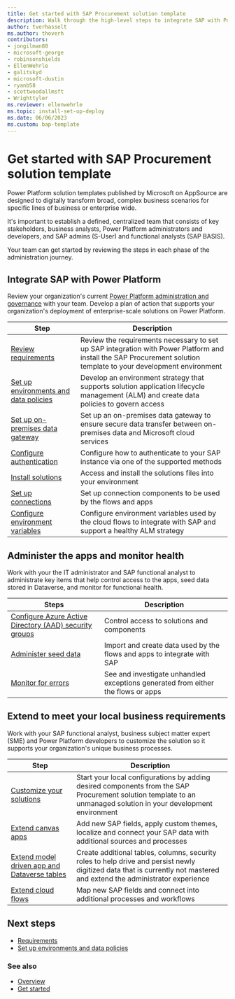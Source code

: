 ```yaml
---
title: Get started with SAP Procurement solution template
description: Walk through the high-level steps to integrate SAP with Power Platform and work with the SAP Procurement solution template.
author: tverhasselt
ms.author: thoverh
contributors:
- jongilman88
- microsoft-george
- robinsonshields
- EllenWehrle
- galitskyd
- microsoft-dustin
- ryanb58
- scottwoodallmsft
- Wrighttyler
ms.reviewer: ellenwehrle
ms.topic: install-set-up-deploy
ms.date: 06/06/2023
ms.custom: bap-template
---
```


# Get started with SAP Procurement solution template

Power Platform solution templates published by Microsoft on AppSource are designed to digitally transform broad, complex business scenarios for specific lines of business or enterprise wide.

It's important to establish a defined, centralized team that consists of key stakeholders, business analysts, Power Platform administrators and developers, and SAP admins (S-User) and functional analysts (SAP BASIS).

Your team can get started by reviewing the steps in each phase of the administration journey.

## Integrate SAP with Power Platform

Review your organization's current [Power Platform administration and governance](/power-platform/guidance/adoption/admin-best-practices) with your team. Develop a plan of action that supports your organization's deployment of enterprise-scale solutions on Power Platform.

| Step | Description |
| ----------- | ----------- |
| [Review requirements](requirements.md) | Review the requirements necessary to set up SAP integration with Power Platform and install the SAP Procurement solution template to your development environment |
| [Set up environments and data policies](set-up-connections.md) | Develop an environment strategy that supports solution application lifecycle management (ALM) and create data policies to govern access |
| [Set up on-premises data gateway](set-up-gateway.md) | Set up an on-premises data gateway to ensure secure data transfer between on-premises data and Microsoft cloud services |
| [Configure authentication](configure-authentication.md) | Configure how to authenticate to your SAP instance via one of the supported methods |
| [Install solutions](install.md) | Access and install the solutions files into your environment |
| [Set up connections](set-up-connections.md) | Set up connection components to be used by the flows and apps |
| [Configure environment variables](configure-environment-variables.md) | Configure environment variables used by the cloud flows to integrate with SAP and support a healthy ALM strategy |

## Administer the apps and monitor health

Work with your the IT administrator and SAP functional analyst to administrate key items that help control access to the apps, seed data stored in Dataverse, and monitor for functional health.

| Steps                                                                                                                   | Description                                                                      |
|-------------------------------------------------------------------------------------------------------------------------|----------------------------------------------------------------------------------|
| [Configure Azure Active Directory (AAD) security groups](configure-security-groups.md) | Control access to solutions and components |
| [Administer seed data](apply-seed-data.md)                                                                               | Import and create data used by the flows and apps to integrate with SAP          |
| [Monitor for errors](monitor-errors.md)                                                                             | See and investigate unhandled exceptions generated from either the flows or apps |

## Extend to meet your local business requirements

Work with your SAP functional analyst, business subject matter expert (SME) and Power Platform developers to customize the solution so it supports your organization's unique business processes.

| Step | Description |
| ----------- | ----------- |
| [Customize your solutions](customize-solutions.md) | Start your local configurations by adding desired components from the SAP Procurement solution template to an unmanaged solution in your development environment |
| [Extend canvas apps](extend-canvas-apps.md) | Add new SAP fields, apply custom themes, localize and connect your SAP data with additional sources and processes|
| [Extend model driven app and Dataverse tables](extend-model-apps-dataverse.md) | Create additional tables, columns, security roles to help drive and persist newly digitized data that is currently not mastered and extend the administrator experience |
| [Extend cloud flows](extend-cloud-flows.md) | Map new SAP fields and connect into additional processes and workflows|

## Next steps

- [Requirements](requirements.md)
- [Set up environments and data policies](set-up-environments-data-policies.md)

### See also

- [Overview](../overview.md)
- [Get started](get-started.md)
